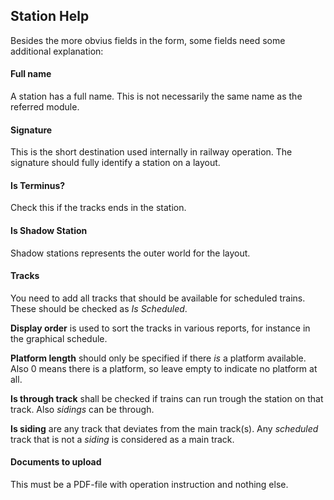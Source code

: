 ﻿## Station Help
Besides the more obvius fields in the form, some fields need some additional explanation:

#### Full name
A station has a full name. This is not necessarily the same name as the referred module.
#### Signature
This is the short destination used internally in railway operation.
The signature should fully identify a station on a layout.
#### Is Terminus?
Check this if the tracks ends in the station. 
#### Is Shadow Station
Shadow stations represents the outer world for the layout. 
#### Tracks
You need to add all tracks that should be available for scheduled trains.
These should be checked as *Is Scheduled*.

**Display order** is used to sort the tracks in various reports, 
for instance in the graphical schedule.

**Platform length** should only be specified if there *is* a platform
available. Also 0 means there is a platform, so leave empty to indicate no platform at all.

**Is through track** shall be checked if trains can run trough the 
station on that track. Also *sidings* can be through.

**Is siding** are any track that deviates from the main track(s).
Any *scheduled* track that is not a *siding* is considered as a main track.

#### Documents to upload
This must be a PDF-file with operation instruction and nothing else.

